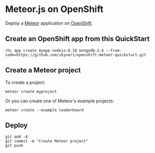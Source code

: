 # Meteor.js on OpenShift

Deploy a [Meteor](http://meteor.com/) application on [OpenShift](http://openshift.com/).

## Create an OpenShift app from this QuickStart

    rhc app create myapp nodejs-0.10 mongodb-2.4 --from-code=https://github.com/skyveri/openshift-meteor-quickstart.git

## Create a Meteor project

To create a project:

    meteor create myproject

Or you can create one of Meteor's example projects:

    meteor create --example leaderboard

## Deploy

    git add -A
    git commit -m "Create Meteor project"
    git push
